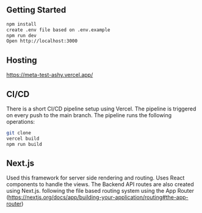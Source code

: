 
## Getting Started

```bash
npm install
create .env file based on .env.example
npm run dev
Open http://localhost:3000
```

## Hosting

https://meta-test-ashy.vercel.app/

## CI/CD 

There is a short CI/CD pipeline setup using Vercel. The pipeline is triggered on every push to the main branch. The pipeline runs the following operations:

```bash
git clone
vercel build
npm run build
```

## Next.js

Used this framework for server side rendering and routing. Uses React components to handle the views. The Backend API routes are also created using Next.js. following the file based routing system using the App Router (https://nextjs.org/docs/app/building-your-application/routing#the-app-router)